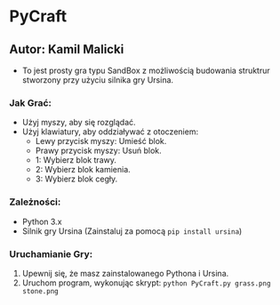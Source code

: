 # PyCraft

## Autor: Kamil Malicki

- To jest prosty gra typu SandBox z możliwością budowania struktrur stworzony przy użyciu silnika gry Ursina.

### Jak Grać:
- Użyj myszy, aby się rozglądać.
- Użyj klawiatury, aby oddziaływać z otoczeniem:
  - Lewy przycisk myszy: Umieść blok.
  - Prawy przycisk myszy: Usuń blok.
  - 1: Wybierz blok trawy.
  - 2: Wybierz blok kamienia.
  - 3: Wybierz blok cegły.

### Zależności:
- Python 3.x
- Silnik gry Ursina (Zainstaluj za pomocą `pip install ursina`)

### Uruchamianie Gry:
1. Upewnij się, że masz zainstalowanego Pythona i Ursina.
2. Uruchom program, wykonując skrypt: `python PyCraft.py grass.png stone.png`
